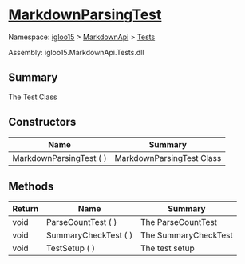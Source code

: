 # [MarkdownParsingTest](./MarkdownParsingTest.md)

Namespace: [igloo15]() > [MarkdownApi]() > [Tests](./README.md)

Assembly: igloo15.MarkdownApi.Tests.dll

## Summary
The Test Class

## Constructors

| Name | Summary | 
| --- | --- | 
| MarkdownParsingTest (  ) | MarkdownParsingTest Class | 


## Methods

| Return | Name | Summary | 
| --- | --- | --- | 
| void | ParseCountTest (  ) | The ParseCountTest | 
| void | SummaryCheckTest (  ) | The SummaryCheckTest | 
| void | TestSetup (  ) | The test setup | 


